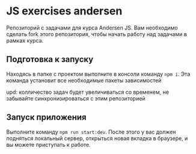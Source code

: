 # JS exercises andersen
Репозиторий с задачами для курса Andersen JS. Вам необходимо сделать fork этого репозитория, чтобы начать работу над задачами в рамках курса.
## Подготовка к запуску
Находясь в папке с проектом выполните в консоли команду `npm i`. Эта команда установит все необходимые пакеты зависимостей

upd: колличество задач будет увеличиваться со временем, не забывайте синхронизироваться с этим репозиторией

## Запуск приложения
Выполните команду `npm run start:dev`. После этого у вас должен подняться локальный сервер, открыться новая вкладка в браузере, и вы можете приступать к работе.
